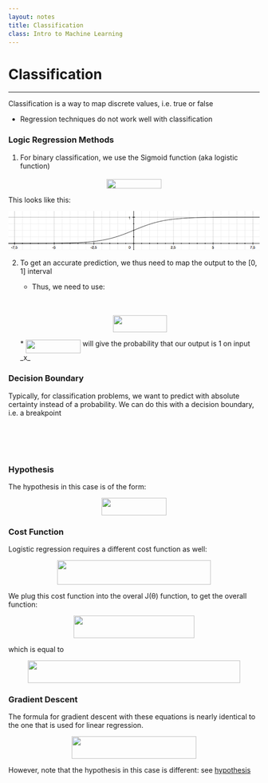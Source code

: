 ```yaml
---
layout: notes
title: Classification
class: Intro to Machine Learning
---
```


# Classification
---

Classification is a way to map discrete values, i.e. true or false
* Regression techniques do not work well with classification

### Logic Regression Methods
1. For binary classification, we use the Sigmoid function (aka logistic function)
<p align="center"><img src="svgs/e42743f1ad33f41673a8cc673139047d.svg?invert_in_darkmode" align=middle width=110.14624500000001pt height=18.75984pt/></p>
This looks like this:

![Sigmoid function](images/sigmoid.png)

2. To get an accurate prediction, we thus need to map the output to the [0, 1] interval
	* Thus, we need to use:
	<p align="center"><img src="svgs/ef9cd1bef1bab70b34b3cb29a8f702f6.svg?invert_in_darkmode" align=middle width=57.75264pt height=13.881251999999998pt/></p>

	<p align="center"><img src="svgs/635e4e714461ea4b56e1955f7d0ed6ed.svg?invert_in_darkmode" align=middle width=107.28646499999998pt height=34.360095pt/></p>
	* <img src="svgs/6c010255c12f9647f043e4865ad3fa4e.svg?invert_in_darkmode" align=middle width=110.14624500000001pt height=27.656969999999987pt/> will give the probability that our output is 1 on input _x_

### Decision Boundary
Typically, for classification problems, we want to predict with absolute certainty instead of a probability. We can do this with a decision boundary, i.e. a breakpoint
<p align="center"><img src="svgs/c77d022dfa33a80f0a42ab749d8c9bce.svg?invert_in_darkmode" align=middle width=146.367705pt height=16.438356pt/></p>

<p align="center"><img src="svgs/b83c9664a11ee4efd7d388a1ea921694.svg?invert_in_darkmode" align=middle width=146.367705pt height=16.438356pt/></p>

### Hypothesis
The hypothesis in this case is of the form:
<p align="center"><img src="svgs/487cf5f2a37a3b876cfad612c67595d0.svg?invert_in_darkmode" align=middle width=129.563775pt height=34.367685pt/></p>

### Cost Function
Logistic regression requires a different cost function as well:

<p align="center"><img src="svgs/3328aa09998778cb3db6464409942ef0.svg?invert_in_darkmode" align=middle width=307.3653pt height=49.31553pt/></p>

We plug this cost function into the overal J(θ) function, to get the overall function:

<p align="center"><img src="svgs/bb99d7730a441d6b2c548b3936d580e5.svg?invert_in_darkmode" align=middle width=242.00714999999997pt height=44.897324999999995pt/></p>

which is equal to 

<p align="center"><img src="svgs/402c43a886a8a160a745a13a7c477d2f.svg?invert_in_darkmode" align=middle width=425.39144999999996pt height=44.897324999999995pt/></p>

### Gradient Descent
The formula for gradient descent with these equations is nearly identical to the one that is used for linear regression. 
<p align="center"><img src="svgs/217e66e643cf9619c43757c3037045cf.svg?invert_in_darkmode" align=middle width=249.34965pt height=44.897324999999995pt/></p>

However, note that the hypothesis in this case is different: see [hypothesis](#Hypothesis)
